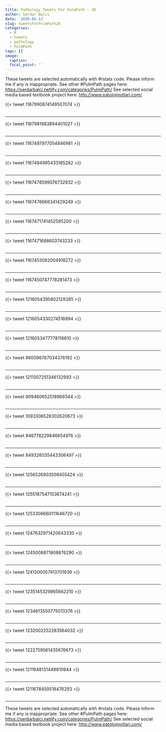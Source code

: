 ```yaml
---
title: Pathology Tweets For PulmPath - 28
author: Serdar Balci
date: '2020-05-12'
slug: tweetsForPulmPath28
categories:
  - R
  - tweets
  - pathology
  - PulmPath
tags: []
image:
  caption: ''
  focal_point: ''
---
```



These tweets are selected automatically with #rstats code. Please inform me if any is inappropriate.
See other #PulmPath pages here: https://serdarbalci.netlify.com/categories/PulmPath/ 
See selected social media based textbook project here: http://www.patolojinotlari.com/

{{< tweet 1167990874149507074 >}}
<br>
<br>
<hr>
{{< tweet 1167981983894401027 >}}
<br>
<br>
<hr>
{{< tweet 1167497977054846981 >}}
<br>
<br>
<hr>
{{< tweet 1167494995433185282 >}}
<br>
<br>
<hr>
{{< tweet 1167478599076732932 >}}
<br>
<br>
<hr>
{{< tweet 1167476666341429249 >}}
<br>
<br>
<hr>
{{< tweet 1167471741452595200 >}}
<br>
<br>
<hr>
{{< tweet 1167471686603743233 >}}
<br>
<br>
<hr>
{{< tweet 1167453082004918272 >}}
<br>
<br>
<hr>
{{< tweet 1167450747778281473 >}}
<br>
<br>
<hr>
{{< tweet 1216054395802128385 >}}
<br>
<br>
<hr>
{{< tweet 1216054330274516994 >}}
<br>
<br>
<hr>
{{< tweet 1216053477778116610 >}}
<br>
<br>
<hr>
{{< tweet 960096767034376192 >}}
<br>
<br>
<hr>
{{< tweet 1211307251346132993 >}}
<br>
<br>
<hr>
{{< tweet 909460652518969344 >}}
<br>
<br>
<hr>
{{< tweet 1093306528302620673 >}}
<br>
<br>
<hr>
{{< tweet 946778229846654976 >}}
<br>
<br>
<hr>
{{< tweet 849326035443306497 >}}
<br>
<br>
<hr>
{{< tweet 1256526903508455424 >}}
<br>
<br>
<hr>
{{< tweet 1255187547153674241 >}}
<br>
<br>
<hr>
{{< tweet 1253306660111646720 >}}
<br>
<br>
<hr>
{{< tweet 1247632971420643330 >}}
<br>
<br>
<hr>
{{< tweet 1245008871908876290 >}}
<br>
<br>
<hr>
{{< tweet 1241200057413701639 >}}
<br>
<br>
<hr>
{{< tweet 1235145329965662210 >}}
<br>
<br>
<hr>
{{< tweet 1234613550775013376 >}}
<br>
<br>
<hr>
{{< tweet 1232002252283564032 >}}
<br>
<br>
<hr>
{{< tweet 1222759561435676673 >}}
<br>
<br>
<hr>
{{< tweet 1211648131449810944 >}}
<br>
<br>
<hr>
{{< tweet 1211678459518476293 >}}
<br>
<br>
<hr>


These tweets are selected automatically with #rstats code. Please inform me if any is inappropriate.
See other #PulmPath pages here: https://serdarbalci.netlify.com/categories/PulmPath/ 
See selected social media based textbook project here: http://www.patolojinotlari.com/
